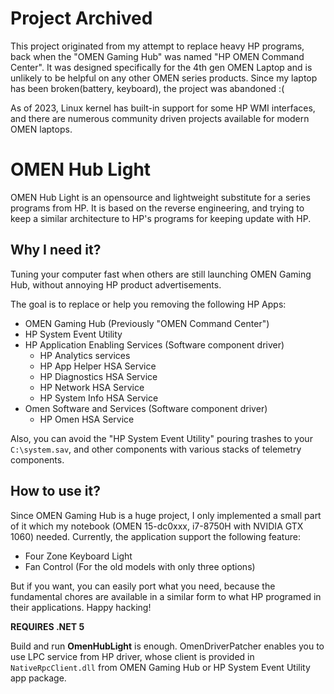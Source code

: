 # Project Archived

This project originated from my attempt to replace heavy HP programs, back when the "OMEN Gaming Hub" was named "HP OMEN Command Center". It was designed specifically for the 4th gen OMEN Laptop and is unlikely to be helpful on any other OMEN series products. Since my laptop has been broken(battery, keyboard), the project was abandoned :(

As of 2023, Linux kernel has built-in support for some HP WMI interfaces, and there are numerous community driven projects available for modern OMEN laptops.

# OMEN Hub Light

OMEN Hub Light is an opensource and lightweight substitute for a series programs from HP. It is based on the reverse engineering, and trying to keep a similar architecture to HP's programs for keeping update with HP. 

## Why I need it?

Tuning your computer fast when others are still launching OMEN Gaming Hub, without annoying HP product advertisements.

The goal is to replace or help you removing the following HP Apps:

- OMEN Gaming Hub (Previously "OMEN Command Center")
- HP System Event Utility
- HP Application Enabling Services (Software component driver)
  - HP Analytics services
  - HP App Helper HSA Service
  - HP Diagnostics HSA Service
  - HP Network HSA Service
  - HP System Info HSA Service
- Omen Software and Services (Software component driver)
  - HP Omen HSA Service

Also, you can avoid the "HP System Event Utility" pouring trashes to your `C:\system.sav`, and other components with various stacks of telemetry components.

## How to use it?

Since OMEN Gaming Hub is a huge project, I only implemented a small part of it which my notebook (OMEN 15-dc0xxx, i7-8750H with NVIDIA GTX 1060) needed.  Currently, the application support the following feature:

- Four Zone Keyboard Light
- Fan Control (For the old models with only three options)

But if you want, you can easily port what you need, because the fundamental chores are available in a similar form to what HP programed in their applications. Happy hacking!

**REQUIRES .NET 5**

Build and run **OmenHubLight** is enough. OmenDriverPatcher enables you to use LPC service from HP driver, whose client is provided in `NativeRpcClient.dll` from OMEN Gaming Hub or HP System Event Utility app package.
